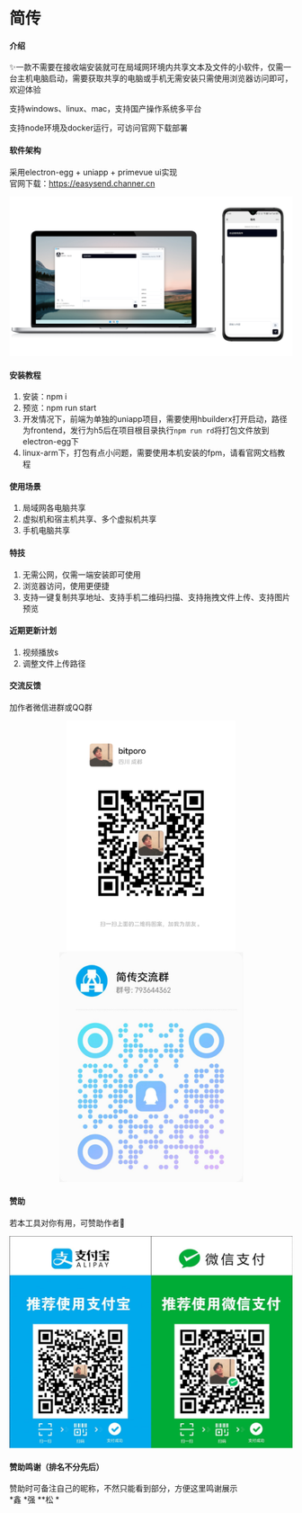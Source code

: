 # 简传

#### 介绍
✨一款不需要在接收端安装就可在局域网环境内共享文本及文件的小软件，仅需一台主机电脑启动，需要获取共享的电脑或手机无需安装只需使用浏览器访问即可，欢迎体验  

支持windows、linux、mac，支持国产操作系统多平台

支持node环境及docker运行，可访问官网下载部署

#### 软件架构
采用electron-egg + uniapp + primevue ui实现  
官网下载：https://easysend.channer.cn
<p align="center">
  <img src="frontend/static/easysend.png" width="800" alt="示例图片">
</p>

#### 安装教程

1.  安装：npm i
2.  预览：npm run start
3.  开发情况下，前端为单独的uniapp项目，需要使用hbuilderx打开启动，路径为frontend，发行为h5后在项目根目录执行`npm run rd`将打包文件放到electron-egg下
4.  linux-arm下，打包有点小问题，需要使用本机安装的fpm，请看官网文档教程

#### 使用场景

1.  局域网各电脑共享
2.  虚拟机和宿主机共享、多个虚拟机共享
3.  手机电脑共享

#### 特技

1.  无需公网，仅需一端安装即可使用
2.  浏览器访问，使用更便捷
3.  支持一键复制共享地址、支持手机二维码扫描、支持拖拽文件上传、支持图片预览

#### 近期更新计划

1.  视频播放s
2.  调整文件上传路径

#### 交流反馈
<p>加作者微信进群或QQ群</p>
<p align="center">
  <img src="frontend/static/wx.png" width="300" alt="示例图片">
  <img src="frontend/static/qun.jpg" width="327" alt="示例图片">
</p>

#### 赞助
若本工具对你有用，可赞助作者💖
<p align="center">
  <img src="frontend/static/wxalipay.jpg" width="600" alt="示例图片">
</p>

#### 赞助鸣谢（排名不分先后）
赞助时可备注自己的昵称，不然只能看到部分，方便这里鸣谢展示  
*鑫 *强 **松 *  
